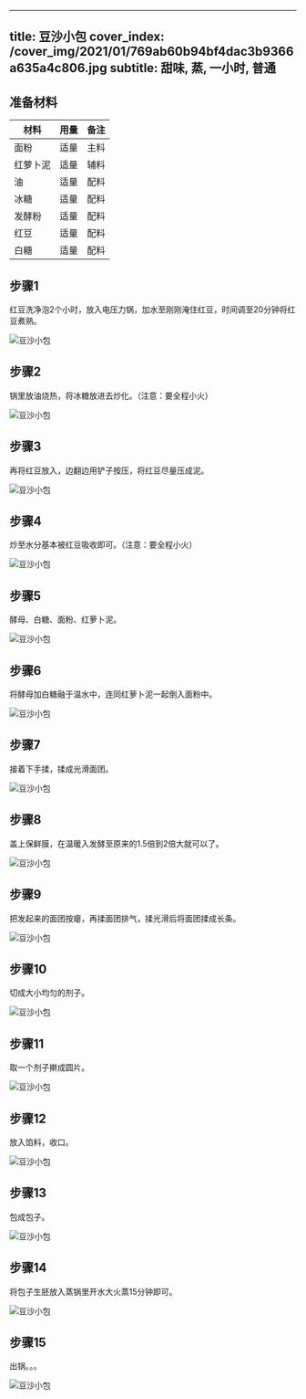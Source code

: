 
---
title: 豆沙小包
cover_index: /cover_img/2021/01/769ab60b94bf4dac3b9366a635a4c806.jpg
subtitle: 甜味, 蒸, 一小时, 普通
---

## 准备材料

| 材料     | 用量 | 备注|
| ------- | ----- | --- |
| 面粉 | 适量| 主料 |
| 红萝卜泥 | 适量| 辅料 |
| 油 | 适量| 配料 |
| 冰糖 | 适量| 配料 |
| 发酵粉 | 适量| 配料 |
| 红豆 | 适量| 配料 |
| 白糖 | 适量| 配料 |

## 步骤1

红豆洗净泡2个小时，放入电压力锅，加水至刚刚淹住红豆，时间调至20分钟将红豆煮熟。

![豆沙小包](https://i8.meishichina.com/attachment/recipe/201010/201010242314026.jpg?x-oss-process=style/p320) 

## 步骤2

锅里放油烧热，将冰糖放进去炒化。（注意：要全程小火）

![豆沙小包](https://i8.meishichina.com/attachment/recipe/201010/201010242314339.jpg?x-oss-process=style/p320) 

## 步骤3

再将红豆放入，边翻边用铲子按压，将红豆尽量压成泥。

![豆沙小包](https://i8.meishichina.com/attachment/recipe/201010/201010242314571.jpg?x-oss-process=style/p320) 

## 步骤4

炒至水分基本被红豆吸收即可。（注意：要全程小火）

![豆沙小包](https://i8.meishichina.com/attachment/recipe/201010/201010242315214.jpg?x-oss-process=style/p320) 

## 步骤5

酵母、白糖、面粉、红萝卜泥。

![豆沙小包](https://i8.meishichina.com/attachment/recipe/201010/201010242316231.jpg?x-oss-process=style/p320) 

## 步骤6

将酵母加白糖融于温水中，连同红萝卜泥一起倒入面粉中。

![豆沙小包](https://i8.meishichina.com/attachment/recipe/201010/201010242317176.jpg?x-oss-process=style/p320) 

## 步骤7

接着下手揉，揉成光滑面团。

![豆沙小包](https://i8.meishichina.com/attachment/recipe/201010/201010242318123.jpg?x-oss-process=style/p320) 

## 步骤8

盖上保鲜膜，在温暖入发酵至原来的1.5倍到2倍大就可以了。

![豆沙小包](https://i8.meishichina.com/attachment/recipe/201010/201010242318368.jpg?x-oss-process=style/p320) 

## 步骤9

把发起来的面团按瘪，再揉面团排气，揉光滑后将面团揉成长条。

![豆沙小包](https://i8.meishichina.com/attachment/recipe/201010/201010242318575.jpg?x-oss-process=style/p320) 

## 步骤10

切成大小均匀的剂子。

![豆沙小包](https://i8.meishichina.com/attachment/recipe/201010/201010242319189.jpg?x-oss-process=style/p320) 

## 步骤11

取一个剂子擀成圆片。

![豆沙小包](https://i8.meishichina.com/attachment/recipe/201010/201010242319391.jpg?x-oss-process=style/p320) 

## 步骤12

放入馅料，收口。

![豆沙小包](https://i8.meishichina.com/attachment/recipe/201010/201010242320564.jpg?x-oss-process=style/p320) 

## 步骤13

包成包子。

![豆沙小包](https://i8.meishichina.com/attachment/recipe/201010/201010242321170.jpg?x-oss-process=style/p320) 

## 步骤14

将包子生胚放入蒸锅里开水大火蒸15分钟即可。

![豆沙小包](https://i8.meishichina.com/attachment/recipe/201010/201010242321533.jpg?x-oss-process=style/p320) 

## 步骤15

出锅。。。

![豆沙小包](https://i8.meishichina.com/attachment/recipe/201010/201010242322144.jpg?x-oss-process=style/p320) 

